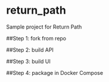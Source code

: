 # return_path
Sample project for Return Path

##Step 1: fork from repo

##Step 2: build API

##Step 3: build UI

##Step 4: package in Docker Compose
